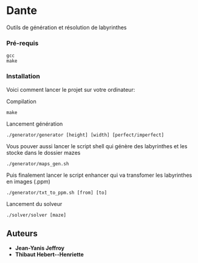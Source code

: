 # Dante

Outils de génération et résolution de labyrinthes

### Pré-requis

```
gcc
make
```

### Installation

Voici comment lancer le projet sur votre ordinateur:

Compilation

```
make
```

Lancement génération

```
./generator/generator [height] [width] [perfect/imperfect]
```

Vous pouver aussi lancer le script shell qui génère des labyrinthes et les stocke dans le dossier mazes

```
./generator/maps_gen.sh
```

Puis finalement lancer le script enhancer qui va transfomer les labyrinthes en images (.ppm)

```
./generator/txt_to_ppm.sh [from] [to]
```

Lancement du solveur

```
./solver/solver [maze]
```

## Auteurs

* **Jean-Yanis Jeffroy**
* **Thibaut Hebert--Henriette**
